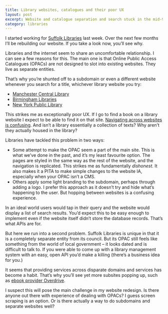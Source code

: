 ```yaml
---
title: Library websites, catalogues and their poor UX
layout: post
excerpt: Website and catalogue separation and search stuck in the mid-90s result in poor user experiences.
category: libraries
---
```

I started working for [Suffolk Libraries][1] last week. Over the next few months I&#8217;ll be rebuilding our website. If you take a look now, you&#8217;ll see why.

Libraries and the internet seem to share an uncomfortable relationship. I can see a few reasons for this. The main one is that Online Public Access Catalogues (OPACs) are not designed to slot into existing websites. They live as separate entities.

That&#8217;s why you&#8217;re shunted off to a subdomain or even a different website whenever you search for a title, whichever library website you try:

*   [Manchester Central Library][2]
*   [Birmingham Libraries][3]
*   [New York Public Library][4]

This strikes me as exceptionally poor UX. If I go to find a book on a library website I expect to be able to find it on that site. [Navigating across websites is confusing][5]. And isn&#8217;t a library essentially a collection of texts? Why aren&#8217;t they actually housed in the library?

Libraries have tackled this problem in two ways:

*   Some attempt to make the OPAC seem a part of the main site. This is what we&#8217;ve done in the past, and it&#8217;s my least favourite option. The pages are styled in the same way as the rest of the website, and the navigation is replicated. This strikes me as fundamentally *dishonest*. It also makes it a PITA to make simple changes to the website IA, especially when your OPAC isn&#8217;t a CMS.
*   Others apply some light branding to the subdomain, perhaps through adding a logo. I prefer this approach as it doesn&#8217;t try and hide what&#8217;s happening to the user. But hopping between websites is a confusing experience.

In an ideal world users would tap in their query and the website would display a list of search results. You&#8217;d expect this to be easy enough to implement even if the website itself didn&#8217;t store the database records. That&#8217;s what APIs are for.

But here we run into a second problem. Suffolk Libraries is unique in that it is a completely separate entity from its council. But its OPAC still feels like something from the world of local government – it looks dated and is difficult to talk to. If you were able to come up with a library management system with an easy, open API you&#8217;d make a killing (there&#8217;s a business idea for you.)

It seems that providing services across disparate domains and services has become a habit. That&#8217;s why you&#8217;ll see yet more subsites popping up, such as [ebook provider Overdrive][6].

I suspect this will pose the main challenge in my website redesign. Is there anyone out there with experience of dealing with OPACs? I guess screen scraping is an option. Or is there actually a way to do subdomains and separate websites well?

 [1]: http://suffolklibraries.co.uk
 [2]: https://librarycatalogue.manchester.gov.uk
 [3]: https://library-opac.birmingham.gov.uk/cgi-bin/spydus.exe/MSGTRN/OPAC/HOME
 [4]: http://nypl.bibliocommons.com/
 [5]: http://www.nngroup.com/articles/top-10-ia-mistakes/
 [6]: http://manchesterdownload.lib.overdrive.com/
